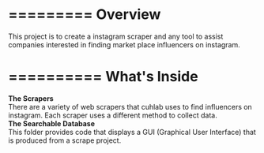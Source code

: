 =========
Overview
=========

This project is to create a instagram scraper and any tool to assist companies interested in finding market place influencers on instagram.

==========
What's Inside
==========

<b> The Scrapers </b> </br>
There are a variety of web scrapers that cuhlab uses to find influencers on instagram. Each scraper uses a different method to collect data.</br>
<b> The Searchable Database </b></br>
This folder provides code that displays a GUI (Graphical User Interface) that is produced from a scrape project.

